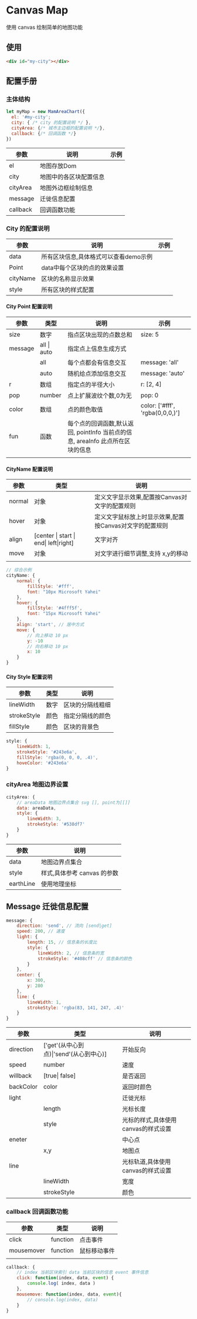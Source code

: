 # Canvas Map

使用 canvas 绘制简单的地图功能



## 使用

```html
<div id="my-city"></div>
```



## 配置手册

### 主体结构

```javascript
let myMap = new MamAreaChart({
  el: '#my-city';
  city: { /* city 的配置说明 */ },
  cityArea: {/* 城市主边框的配置说明 */},
  callback: {/* 回调函数 */}
})
```

| 参数       | 说明          | 示例   |
| -------- | ----------- | ---- |
| el       | 地图存放Dom     |      |
| city     | 地图中的各区块配置信息 |      |
| cityArea | 地图外边框绘制信息   |      |
| message  | 迁徙信息配置      |      |
| callback | 回调函数功能      |      |

### City 的配置说明

| 参数       | 说明                    | 示例   |
| -------- | --------------------- | ---- |
| data     | 所有区块信息,具体格式可以查看demo示例 |      |
| Point    | data中每个区块的点的效果设置      |      |
| cityName | 区块的名称显示效果             |      |
| style    | 所有区块的样式配置             |      |

#### City Point 配置说明

| 参数      | 类型          | 说明                                       | 示例                              |
| ------- | ----------- | ---------------------------------------- | ------------------------------- |
| size    | 数字          | 指点区块出现的点数总和                              | size: 5                         |
| message | all \| auto | 指定点上信息生成方式                               |                                 |
|         | all         | 每个点都会有信息交互                               | message: 'all'                  |
|         | auto        | 随机给点添加信息交互                               | message: 'auto'                 |
| r       | 数组          | 指定点的半径大小                                 | r: [2, 4]                       |
| pop     | number      | 点上扩展波纹个数,0为无                             | pop: 0                          |
| color   | 数组          | 点的颜色取值                                   | color: ['#fff', 'rgba(0,0,0,)'] |
| fun     | 函数          | 每个点的回调函数,默认返回, pointInfo 当前点的信息, areaInfo 此点所在区块的信息 |                                 |
|         |             |                                          |                                 |

#### CityName 配置说明

| 参数     | 类型                                     | 说明                              |
| ------ | -------------------------------------- | ------------------------------- |
| normal | 对象                                     | 定义文字显示效果,配置按Canvas对文字的配置规则      |
| hover  | 对象                                     | 定义文字鼠标放上时显示效果,配置按Canvas对文字的配置规则 |
| align  | [center \| start \| end\| left\|right] | 文字对齐                            |
| move   | 对象                                     | 对文字进行细节调整,支持 x,y的移动             |
|        |                                        |                                 |

```javascript
// 综合示例
cityName: {
    normal: {
        fillStyle: '#fff',
        font: "10px Microsoft Yahei"
    },
    hover: {
        fillStyle: '#4fff5f',
        font: "15px Microsoft Yahei"
    },
    align: 'start', // 居中方式
    move: {
        // 向上移动 10 px
        y: -10
        // 向右移动 10 px
        x: 10
    }
}
```

#### City Style 配置说明

| 参数          | 类型   | 说明       |
| ----------- | ---- | -------- |
| lineWidth   | 数字   | 区块的分隔线粗细 |
| strokeStyle | 颜色   | 指定分隔线的颜色 |
| fillStyle   | 颜色   | 区块的背景色   |

```javascript
style: {
    lineWidth: 1,
    strokeStyle: '#243e6a',
    fillStyle: 'rgba(0, 0, 0, .4)',
    hoveColor: '#243e6a'
}
```

### cityArea 地图边界设置

```javascript
cityArea: {
    // areaData 地图边界点集合 svg [], point为[[]]
    data: areaData,
    style: {
        lineWidth: 3,
        strokeStyle: '#538df7'
    }
}
```

| 参数    | 说明                 |
| ----- | ------------------ |
| data  | 地图边界点集合            |
| style | 样式,具体参考 canvas 的参数 |
| earthLine | 使用地理坐标           |

## Message 迁徙信息配置

```javascript
message: {
    direction: 'send', // 流向 [send|get]
    speed: 200, // 速度
    light: {
        length: 15, // 信息条的长度比
        style: {
            lineWidth: 2, // 信息条的宽
            strokeStyle: '#408cff' // 信息条的颜色
        }
    },
    center: {
        x: 300,
        y: 280
    },
    line: {
        lineWidth: 1,
        strokeStyle: 'rgba(83, 141, 247, .4)'
    }
}
```

| 参数        | 类型                            | 说明                    |
| --------- | ----------------------------- | --------------------- |
| direction | ['get'(从中心到点)\|'send'(从心到中心)] | 开始反向                  |
| speed     | number                        | 速度                    |
| willback  | [true\| false]                | 是否返回                  |
| backColor | color                         | 返回时颜色                 |
| light     |                               | 迁徙光标                  |
|           | length                        | 光标长度                  |
|           | style                         | 光标的样式,具体使用canvas的样式设置 |
| eneter    |                               | 中心点                   |
|           | x,y                           | 地图点                   |
| line      |                               | 光标轨道,具体使用canvas的样式设置  |
|           | lineWidth                     | 宽度                    |
|           | strokeStyle                   | 颜色                    |

### callback 回调函数功能

| 参数         | 类型       | 说明     |
| ---------- | -------- | ------ |
| click      | function | 点击事件   |
| mousemover | function | 鼠标移动事件 |
|            |          |        |

```javascript
callback: {
    // index 当前区块索引 data 当前区块的信息 event 事件信息
    click: function(index, data, event) {
        console.log( index, data )
    },
    mousemove: function(index, data, event){
        // console.log(index, data)
    }
}
```

